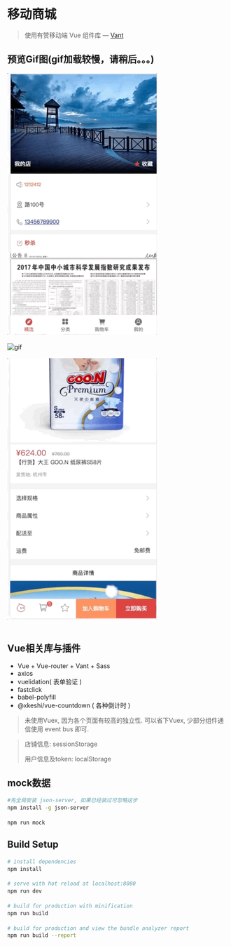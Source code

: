 # 移动商城

> 使用有赞移动端 Vue 组件库 — [Vant](https://www.youzanyun.com/zanui/vant#/zh-CN/component/intro)

## 预览Gif图(gif加载较慢，请稍后。。。)

![gif](https://github.com/qianzhaoy/qianzhaoy.github.io/blob/master/per-view/1.gif) </br></br>
![gif](https://github.com/qianzhaoy/qianzhaoy.github.io/blob/master/per-view/2.gif) </br></br>
![gif](https://github.com/qianzhaoy/qianzhaoy.github.io/blob/master/per-view/3.gif) </br></br>

## Vue相关库与插件

- Vue + Vue-router + Vant + Sass
- axios
- vuelidation( 表单验证 )
- fastclick
- babel-polyfill
- @xkeshi/vue-countdown ( 各种倒计时 )

> 未使用Vuex, 因为各个页面有较高的独立性. 可以省下Vuex, 少部分组件通信使用 event bus 即可.


> 店铺信息: sessionStorage
>
> 用户信息及token:  localStorage

## mock数据


``` bash
#先全局安装 json-server, 如果已经装过可忽略这步
npm install -g json-server

npm run mock
```

## Build Setup

``` bash
# install dependencies
npm install

# serve with hot reload at localhost:8080
npm run dev

# build for production with minification
npm run build

# build for production and view the bundle analyzer report
npm run build --report
```